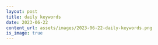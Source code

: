 ```yaml
---
layout: post
title: daily keywords
date: 2023-06-22
content_url: assets/images/2023-06-22-daily-keywords.png
is_image: true
---
```

